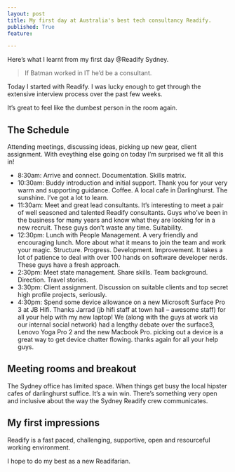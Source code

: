 ```yaml
---
layout: post
title: My first day at Australia's best tech consultancy Readify.
published: True
feature:

---
```


Here’s what I learnt from my first day @Readify Sydney.

> If Batman worked in IT he’d be a consultant.

Today I started with Readify. I was lucky enough to get through the extensive interview process over the past few weeks.

It’s great to feel like the dumbest person in the room again.

## The Schedule

Attending meetings, discussing ideas, picking up new gear, client assignment. With eveything else going on today I’m surprised we fit all this in!

*   8:30am: Arrive and connect. Documentation. Skills matrix.
*   10:30am: Buddy introduction and initial support. Thank you for your very warm and supporting guidance. Coffee. A local cafe in Darlinghurst. The sunshine. I’ve got a lot to learn.
*   11:30am: Meet and great lead consultants. It’s interesting to meet a pair of well seasoned and talented Readify consultants. Guys who’ve been in the business for many years and know what they are looking for in a new recruit. These guys don’t waste any time. Suitability.
*   12:30pm: Lunch with People Management. A very friendly and encouraging lunch. More about what it means to join the team and work your magic. Structure. Progress. Development. Improvement. It takes a lot of patience to deal with over 100 hands on software developer nerds. These guys have a fresh approach.
*   2:30pm: Meet state management. Share skills. Team background. Direction. Travel stories.
*   3:30pm: Client assignment. Discussion on suitable clients and top secret high profile projects, seriously.
*   4:30pm: Spend some device allowance on a new Microsoft Surface Pro 3 at JB Hifi. Thanks Jarrad (jb hifi staff at town hall – awesome staff) for all your help with my new laptop! We (along with the guys at work via our internal social network) had a lengthy debate over the surface3, Lenovo Yoga Pro 2 and the new Macbook Pro. picking out a device is a great way to get device chatter flowing. thanks again for all your help guys.

## Meeting rooms and breakout

The Sydney office has limited space. When things get busy the local hipster cafes of darlinghurst suffice. It’s a win win. There’s something very open and inclusive about the way the Sydney Readify crew communicates.

## My first impressions

Readify is a fast paced, challenging, supportive, open and resourceful working environment.

I hope to do my best as a new Readifarian.

